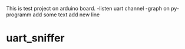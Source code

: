 This is test project on arduino board.
-listen uart channel
-graph on py-programm
add some text
add new line
# uart_sniffer
